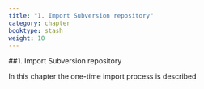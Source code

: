 ```yaml
---
title: "1. Import Subversion repository"
category: chapter
booktype: stash
weight: 10
---
```


##1. Import Subversion repository

In this chapter the one-time import process is described